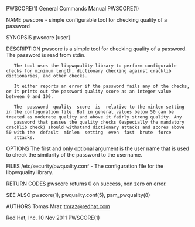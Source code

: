 PWSCORE(1)                                                                                 General Commands Manual                                                                                 PWSCORE(1)



NAME
       pwscore - simple configurable tool for checking quality of a password

SYNOPSIS
       pwscore [user]

DESCRIPTION
       pwscore is a simple tool for checking quality of a password. The password is read from stdin.

       The tool uses the libpwquality library to perform configurable checks for minimum length, dictionary checking against cracklib dictionaries, and other checks.

       It either reports an error if the password fails any of the checks, or it prints out the password quality score as an integer value between 0 and 100.

       The  password  quality  score  is  relative to the minlen setting in the configuration file. But in general values below 50 can be treated as moderate quality and above it fairly strong quality. Any
       password that passes the quality checks (especially the mandatory cracklib check) should withstand dictionary attacks and scores above 50 with the  default  minlen  setting  even  fast  brute  force
       attacks.


OPTIONS
       The first and only optional argument is the user name that is used to check the similarity of the password to the username.


FILES
       /etc/security/pwquality.conf - The configuration file for the libpwquality library.


RETURN CODES
       pwscore returns 0 on success, non zero on error.


SEE ALSO
       pwscore(1), pwquality.conf(5), pam_pwquality(8)


AUTHORS
       Tomas Mraz <tmraz@redhat.com>



Red Hat, Inc.                                                                                    10 Nov 2011                                                                                       PWSCORE(1)
